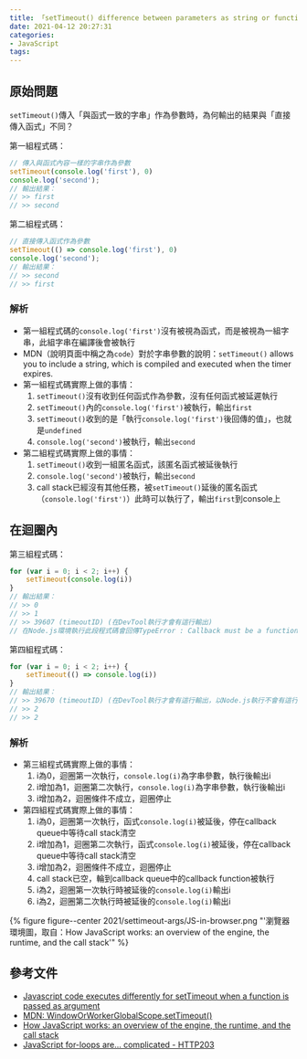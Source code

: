 ```yaml
---
title: 「setTimeout() difference between parameters as string or function」相關筆記
date: 2021-04-12 20:27:31
categories:
- JavaScript
tags:
---
```


## 原始問題
`setTimeout()`傳入「與函式一致的字串」作為參數時，為何輸出的結果與「直接傳入函式」不同？

第一組程式碼：
```JavaScript
// 傳入與函式內容一樣的字串作為參數
setTimeout(console.log('first'), 0)
console.log('second');
// 輸出結果：
// >> first
// >> second
```

第二組程式碼：
```JavaScript
// 直接傳入函式作為參數
setTimeout(() => console.log('first'), 0)
console.log('second');
// 輸出結果：
// >> second
// >> first
```

### 解析
- 第一組程式碼的`console.log('first')`沒有被視為函式，而是被視為一組字串，此組字串在編譯後會被執行
- MDN（說明頁面中稱之為`code`）對於字串參數的說明：`setTimeout()` allows you to include a string, which is compiled and executed when the timer expires.
- 第一組程式碼實際上做的事情：
  1. `setTimeout()`沒有收到任何函式作為參數，沒有任何函式被延遲執行
  1. `setTimeout()`內的`console.log('first')`被執行，輸出`first`
  1. `setTimeout()`收到的是「執行`console.log('first')`後回傳的值」，也就是`undefined`
  1. `console.log('second')`被執行，輸出`second`
- 第二組程式碼實際上做的事情：
  1. `setTimeout()`收到一組匿名函式，該匿名函式被延後執行
  1. `console.log('second')`被執行，輸出`second`
  1. call stack已經沒有其他任務，被`setTimeout()`延後的匿名函式（`console.log('first')`）此時可以執行了，輸出`first`到console上

## 在迴圈內
第三組程式碼：
```JavaScript
for (var i = 0; i < 2; i++) {
    setTimeout(console.log(i))
}
// 輸出結果：
// >> 0
// >> 1
// >> 39607 (timeoutID) (在DevTool執行才會有這行輸出)
// 在Node.js環境執行此段程式碼會回傳TypeError : Callback must be a function. Received undefined
```

第四組程式碼：
```JavaScript
for (var i = 0; i < 2; i++) {
    setTimeout(() => console.log(i))
}
// 輸出結果：
// >> 39670 (timeoutID) (在DevTool執行才會有這行輸出，以Node.js執行不會有這行)
// >> 2
// >> 2
```

### 解析
- 第三組程式碼實際上做的事情：
  1. i為0，迴圈第一次執行，`console.log(i)`為字串參數，執行後輸出i
  1. i增加為1，迴圈第二次執行，`console.log(i)`為字串參數，執行後輸出i
  1. i增加為2，迴圈條件不成立，迴圈停止
- 第四組程式碼實際上做的事情：
  1. i為0，迴圈第一次執行，函式`console.log(i)`被延後，停在callback queue中等待call stack清空
  1. i增加為1，迴圈第二次執行，函式`console.log(i)`被延後，停在callback queue中等待call stack清空
  1. i增加為2，迴圈條件不成立，迴圈停止
  1. call stack已空，輪到callback queue中的callback function被執行
  1. i為2，迴圈第一次執行時被延後的`console.log(i)`輸出i
  1. i為2，迴圈第二次執行時被延後的`console.log(i)`輸出i

{% figure figure--center 2021/settimeout-args/JS-in-browser.png "'瀏覽器環境圖，取自：How JavaScript works: an overview of the engine, the runtime, and the call stack'" %}


## 參考文件
- [Javascript code executes differently for setTimeout when a function is passed as argument](https://stackoverflow.com/questions/54259645/javascript-code-executes-differently-for-settimeout-when-a-function-is-passed-as)
- [MDN: WindowOrWorkerGlobalScope.setTimeout()](https://developer.mozilla.org/en-US/docs/Web/API/WindowOrWorkerGlobalScope/setTimeout)
- [How JavaScript works: an overview of the engine, the runtime, and the call stack](https://blog.sessionstack.com/how-does-javascript-actually-work-part-1-b0bacc073cf)
- [JavaScript for-loops are… complicated - HTTP203](https://youtu.be/Nzokr6Boeaw)